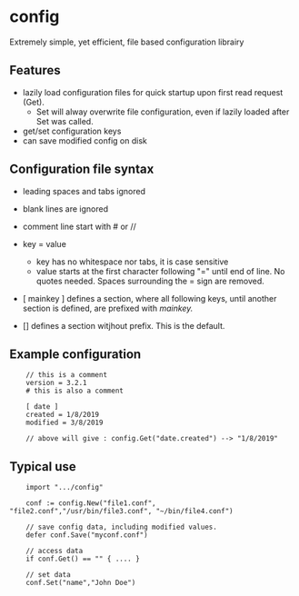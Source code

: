 # config
Extremely simple, yet efficient, file based configuration librairy


## Features

* lazily load configuration files for quick startup upon first read request (Get).
  * Set will alway overwrite file configuration, even if lazily loaded after Set was called.
* get/set configuration keys
* can save modified config on disk 

## Configuration file syntax

* leading spaces and tabs ignored
* blank lines are ignored
* comment line start with # or //

* key = value
  * key has no whitespace nor tabs, it is case sensitive
  * value starts at the first character following "=" until end of line. No quotes needed. Spaces surrounding the = sign are removed.

* [ mainkey ] defines a section, where all following keys, until another section is defined, are prefixed with *mainkey.*
* [] defines a section witjhout prefix. This is the default.

## Example configuration
        // this is a comment
        version = 3.2.1
        # this is also a comment

        [ date ]
        created = 1/8/2019
        modified = 3/8/2019

        // above will give : config.Get("date.created") --> "1/8/2019"


## Typical use

        import ".../config"

        conf := config.New("file1.conf", "file2.conf","/usr/bin/file3.conf", "~/bin/file4.conf")

        // save config data, including modified values.
        defer conf.Save("myconf.conf")

        // access data 
        if conf.Get() == "" { .... }

        // set data
        conf.Set("name","John Doe")
